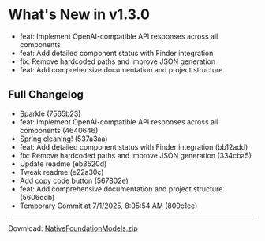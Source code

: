 # What's New in v1.3.0

- feat: Implement OpenAI-compatible API responses across all components
- feat: Add detailed component status with Finder integration
- fix: Remove hardcoded paths and improve JSON generation
- feat: Add comprehensive documentation and project structure

## Full Changelog
- Sparkle (7565b23)
- feat: Implement OpenAI-compatible API responses across all components (4640646)
- Spring cleaning! (537a3aa)
- feat: Add detailed component status with Finder integration (bb12add)
- fix: Remove hardcoded paths and improve JSON generation (334cba5)
- Update readme (eb3520d)
- Tweak readme (e22a30c)
- Add copy code button (567802e)
- feat: Add comprehensive documentation and project structure (5606ddb)
- Temporary Commit at 7/1/2025, 8:05:54 AM (800c1ce)

---
Download: [NativeFoundationModels.zip](https://github.com/zats/native-foundation-models/releases/download/v1.3.0/NativeFoundationModels.zip)
